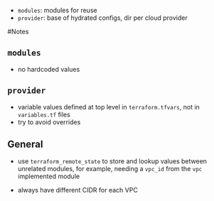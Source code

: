* `modules`: modules for reuse
* `provider`: base of hydrated configs, dir per cloud provider

#Notes
## `modules`
* no hardcoded values

## `provider`
* variable values defined at top level in `terraform.tfvars`, not in `variables.tf` files
* try to avoid overrides

## General
* use `terraform_remote_state` to store and lookup values between unrelated modules, for example, needing a `vpc_id` from the `vpc` implemented module

* always have different CIDR for each VPC
